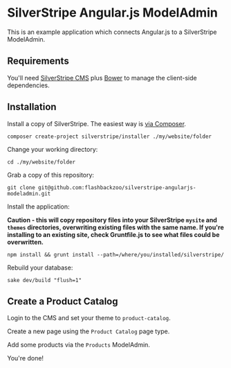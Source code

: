 # SilverStripe Angular.js ModelAdmin

This is an example application which connects Angular.js to a SilverStripe ModelAdmin.

## Requirements

You'll need [SilverStripe CMS](https://github.com/silverstripe/silverstripe-installer) plus [Bower](https://github.com/bower/bower) to manage the client-side dependencies.

## Installation

Install a copy of SilverStripe. The easiest way is [via Composer](http://doc.silverstripe.org/framework/en/installation/composer).
```
composer create-project silverstripe/installer ./my/website/folder
```

Change your working directory:
```
cd ./my/website/folder
```

Grab a copy of this repository:
```
git clone git@github.com:flashbackzoo/silverstripe-angularjs-modeladmin.git
```

Install the application:

**Caution - this will copy repository files into your SilverStripe `mysite` and `themes` directories, overwriting existing files with the same name. If you're installing to an existing site, check Gruntfile.js to see what files could be overwritten.**
```
npm install && grunt install --path=/where/you/installed/silverstripe/
```

Rebuild your database:
```
sake dev/build "flush=1"
```

## Create a Product Catalog

Login to the CMS and set your theme to `product-catalog`.

Create a new page using the `Product Catalog` page type.

Add some products via the `Products` ModelAdmin.

You're done!
